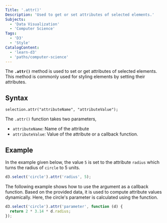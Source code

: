 ```yaml
---
Title: '.attr()'
Description: 'Used to get or set attributes of selected elements.'
Subjects:
  - 'Data Visualization'
  - 'Computer Science'
Tags:
  - 'D3'
  - 'Style'
CatalogContent:
  - 'learn-d3'
  - 'paths/computer-science'
---
```


The **`.attr()`** method is used to set or get attributes of selected elements. This method is commonly used for styling elements by setting their attributes.

## Syntax

```pseudo
selection.attr("attributeName", "attributeValue");
```

The `.attr()` function takes two parameters,

- `attributeName`: Name of the attribute
- `attributeValue`: Value of the attribute or a callback function.

## Example

In the example given below, the value `5` is set to the attribute `radius` which turns the radius of `circle` to 5 units.

```js
d3.select('circle').attr('radius', 5);
```

The following example shows how to use the argument as a callback function. Based on the provided data, it is used to compute attribute values dynamically. Here, the circle's parameter is calculated using the function. 

```js
d3.select('circle').attr('parameter', function (d) {
  return 2 * 3.14 * d.radius;
});
```
